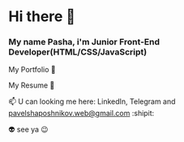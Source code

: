 <h1>Hi there 👋</h1>
<h3>My name Pasha, i'm Junior Front-End Developer(HTML/CSS/JavaScript)</h3>

My Portfolio 🔗

My Resume 🔗

📫 U can looking me here: LinkedIn, Telegram and pavelshaposhnikov.web@gmail.com :shipit:

👽 see ya 😉
